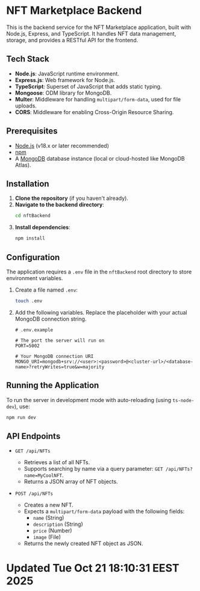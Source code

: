 # NFT Marketplace Backend

This is the backend service for the NFT Marketplace application, built with Node.js, Express, and TypeScript. It handles NFT data management, storage, and provides a RESTful API for the frontend.


## Tech Stack

- **Node.js**: JavaScript runtime environment.
- **Express.js**: Web framework for Node.js.
- **TypeScript**: Superset of JavaScript that adds static typing.
- **Mongoose**: ODM library for MongoDB.
- **Multer**: Middleware for handling `multipart/form-data`, used for file uploads.
- **CORS**: Middleware for enabling Cross-Origin Resource Sharing.

## Prerequisites

- [Node.js](https://nodejs.org/) (v18.x or later recommended)
- [npm](https://www.npmjs.com/)
- A [MongoDB](https://www.mongodb.com/) database instance (local or cloud-hosted like MongoDB Atlas).

## Installation

1.  **Clone the repository** (if you haven't already).
2.  **Navigate to the backend directory**:
    ```bash
    cd nftBackend
    ```
3.  **Install dependencies**:
    ```bash
    npm install
    ```

## Configuration

The application requires a `.env` file in the `nftBackend` root directory to store environment variables.

1.  Create a file named `.env`:
    ```bash
    touch .env
    ```
2.  Add the following variables. Replace the placeholder with your actual MongoDB connection string.

    ```env
    # .env.example

    # The port the server will run on
    PORT=5002

    # Your MongoDB connection URI
    MONGO_URI=mongodb+srv://<user>:<password>@<cluster-url>/<database-name>?retryWrites=true&w=majority
    ```

## Running the Application

To run the server in development mode with auto-reloading (using `ts-node-dev`), use:

```bash
npm run dev
```

## API Endpoints

- `GET /api/NFTs`

  - Retrieves a list of all NFTs.
  - Supports searching by name via a query parameter: `GET /api/NFTs?name=MyCoolNFT`.
  - Returns a JSON array of NFT objects.

- `POST /api/NFTs`
  - Creates a new NFT.
  - Expects a `multipart/form-data` payload with the following fields:
    - `name` (String)
    - `description` (String)
    - `price` (Number)
    - `image` (File)
  - Returns the newly created NFT object as JSON.
# Updated Tue Oct 21 18:10:31 EEST 2025
